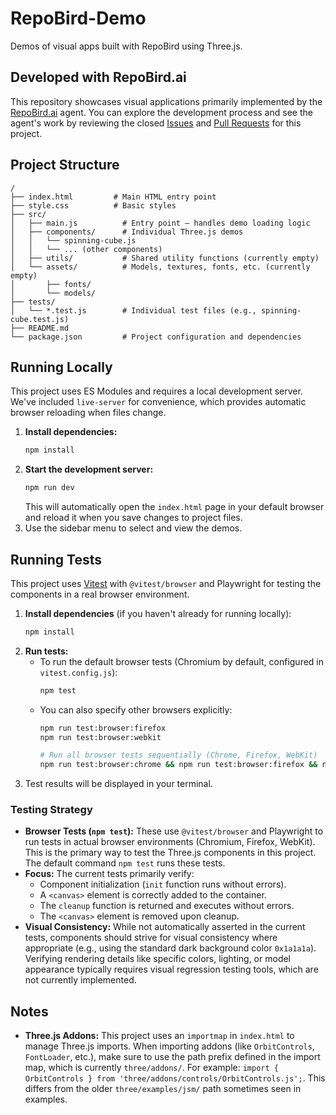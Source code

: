 # RepoBird-Demo

Demos of visual apps built with RepoBird using Three.js.

## Developed with RepoBird.ai

This repository showcases visual applications primarily implemented by the [RepoBird.ai](https://repobird.ai/) agent. You can explore the development process and see the agent's work by reviewing the closed [Issues](https://github.com/ariel-frischer/RepoBird-Demo/issues?q=is%3Aissue+is%3Aclosed) and [Pull Requests](https://github.com/ariel-frischer/RepoBird-Demo/pulls?q=is%3Apr+is%3Aclosed) for this project.


## Project Structure

```
/
├── index.html         # Main HTML entry point
├── style.css          # Basic styles
├── src/
│   ├── main.js          # Entry point – handles demo loading logic
│   ├── components/      # Individual Three.js demos
│   │   └── spinning-cube.js
│   │   └── ... (other components)
│   ├── utils/           # Shared utility functions (currently empty)
│   └── assets/          # Models, textures, fonts, etc. (currently empty)
│       ├── fonts/
│       └── models/
├── tests/
│   └── *.test.js        # Individual test files (e.g., spinning-cube.test.js)
├── README.md
└── package.json         # Project configuration and dependencies
```

## Running Locally

This project uses ES Modules and requires a local development server. We've included `live-server` for convenience, which provides automatic browser reloading when files change.

1.  **Install dependencies:**
    ```bash
    npm install
    ```
2.  **Start the development server:**
    ```bash
    npm run dev
    ```
    This will automatically open the `index.html` page in your default browser and reload it when you save changes to project files.
3.  Use the sidebar menu to select and view the demos.

## Running Tests

This project uses [Vitest](https://vitest.dev/) with `@vitest/browser` and Playwright for testing the components in a real browser environment.

1.  **Install dependencies** (if you haven't already for running locally):
    ```bash
    npm install
    ```
2.  **Run tests:**
    *   To run the default browser tests (Chromium by default, configured in `vitest.config.js`):
        ```bash
        npm test
        ```
    *   You can also specify other browsers explicitly:
        ```bash
        npm run test:browser:firefox
        npm run test:browser:webkit

        # Run all browser tests sequentially (Chrome, Firefox, WebKit)
        npm run test:browser:chrome && npm run test:browser:firefox && npm run test:browser:webkit
        ```
3.  Test results will be displayed in your terminal.

### Testing Strategy

*   **Browser Tests (`npm test`):** These use `@vitest/browser` and Playwright to run tests in actual browser environments (Chromium, Firefox, WebKit). This is the primary way to test the Three.js components in this project. The default command `npm test` runs these tests.
*   **Focus:** The current tests primarily verify:
    *   Component initialization (`init` function runs without errors).
    *   A `<canvas>` element is correctly added to the container.
    *   The `cleanup` function is returned and executes without errors.
    *   The `<canvas>` element is removed upon cleanup.
*   **Visual Consistency:** While not automatically asserted in the current tests, components should strive for visual consistency where appropriate (e.g., using the standard dark background color `0x1a1a1a`). Verifying rendering details like specific colors, lighting, or model appearance typically requires visual regression testing tools, which are not currently implemented.

## Notes

*   **Three.js Addons:** This project uses an `importmap` in `index.html` to manage Three.js imports. When importing addons (like `OrbitControls`, `FontLoader`, etc.), make sure to use the path prefix defined in the import map, which is currently `three/addons/`. For example: `import { OrbitControls } from 'three/addons/controls/OrbitControls.js';`. This differs from the older `three/examples/jsm/` path sometimes seen in examples.
